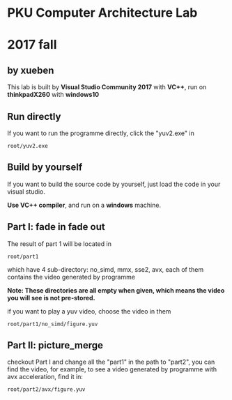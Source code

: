 # PKU Computer Architecture Lab
# 2017 fall
## by xueben

This lab is built by **Visual Studio Community 2017** with **VC++**, run on **thinkpadX260** with **windows10**


## Run directly

If you want to run the programme directly, click the "yuv2.exe" in 

```
root/yuv2.exe
```

## Build by yourself

If you want to build the source code by yourself, just load the code in your visual studio.

**Use VC++ compiler**, and run on a **windows** machine.

## Part I: fade in fade out
The result of part 1 will be located in 

```
root/part1
```

which have 4 sub-directory: no_simd, mmx, sse2, avx, each of them contains the video generated by programme

**Note: These directories are all empty when given, which means the video you will see is not pre-stored.**

if you want to play a yuv video, choose the video in them

```
root/part1/no_simd/figure.yuv
```

## Part II: picture_merge

checkout Part I and change all the "part1" in the path to "part2", you can find the video, for example, to see
a video generated by programme with avx acceleration, find it in:

```
root/part2/avx/figure.yuv
```

